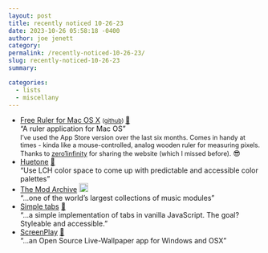 ```yaml
---
layout: post
title: recently noticed 10-26-23
date: 2023-10-26 05:58:18 -0400
author: joe jenett
category: 
permalink: /recently-noticed-10-26-23/
slug: recently-noticed-10-26-23
summary: 

categories:
  - lists
  - miscellany
---
```

<ul class="links">
	<li><a title="Free Ruler for Mac OS X" href="https://www.pascal.com/freeruler/">Free Ruler for Mac OS X</a> <small>(<a href="https://github.com/pascalpp/FreeRuler">github</a>) </small><a href="https://pinboard.in/u:zero1infinity">📌</a><br>“A ruler application for Mac OS”<br><span style="font-size:.9em;">I’ve used the App Store version over the last six months. Comes in handy at times - kinda like a mouse-controlled, analog wooden ruler for measuring pixels. Thanks to <a href="https://pinboard.in/u:zero1infinity">zero1infinity</a> for sharing the website (which I missed before).</span> 😎</li>
	<li><a title="Huetone" href="https://huetone.ardov.me/">Huetone</a> <a href="https://pinboard.in/u:kristofger">📌</a><br>“Use LCH color space to come up with predictable and accessible color palettes”</li>
	<li><a title="The Mod Archive v4.0b - A distinctive collection of modules " href="https://modarchive.org/">The Mod Archive</a> <a class="normaltext" title="source" href="https://rowans.blog/"><img src="https://iwebthings.joejenett.com/images/left-arrow.png" alt="" width="18"></a><br>“...one of the world’s largest collections of music modules”</li>
	<li><a title="Simple tabs" href="https://www.mayank.co/blog/tabs/">Simple tabs</a> <a href="https://pinboard.in/u:thulstrup">📌</a><br>“...a simple implementation of tabs in vanilla JavaScript. The goal? Styleable and accessible.”</li>
	<li><a title="ScreenPlay - Free Open Source Wallpaper, Widgets & Wallpaper Engine" href="https://screen-play.app/">ScreenPlay</a> <a href="https://pinboard.in/u:devnall">📌</a><br>“...an Open Source Live-Wallpaper app for Windows and OSX”</li>
</ul>
<a style="display:none;" href="https://brid.gy/publish/mastodon"><small>(cross-posted to mastodon)</small></a>